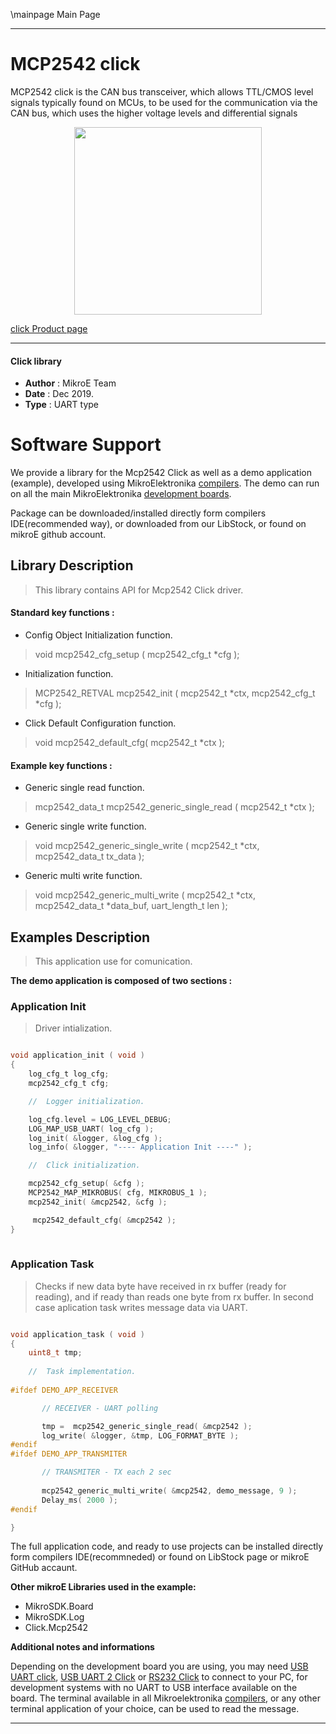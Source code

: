 \mainpage Main Page
 
 

---
# MCP2542 click

MCP2542 click is the CAN bus transceiver, which allows TTL/CMOS level signals typically found on MCUs, to be used for the communication via the CAN bus, which uses the higher voltage levels and differential signals

<p align="center">
  <img src="https://download.mikroe.com/images/click_for_ide/mcp2542_click.png" height=300px>
</p>


[click Product page](https://www.mikroe.com/mcp2542-click)

---


#### Click library 

- **Author**        : MikroE Team
- **Date**          : Dec 2019.
- **Type**          : UART type


# Software Support

We provide a library for the Mcp2542 Click 
as well as a demo application (example), developed using MikroElektronika 
[compilers](https://shop.mikroe.com/compilers). 
The demo can run on all the main MikroElektronika [development boards](https://shop.mikroe.com/development-boards).

Package can be downloaded/installed directly form compilers IDE(recommended way), or downloaded from our LibStock, or found on mikroE github account. 

## Library Description

> This library contains API for Mcp2542 Click driver.

#### Standard key functions :

- Config Object Initialization function.
> void mcp2542_cfg_setup ( mcp2542_cfg_t *cfg ); 
 
- Initialization function.
> MCP2542_RETVAL mcp2542_init ( mcp2542_t *ctx, mcp2542_cfg_t *cfg );

- Click Default Configuration function.
> void mcp2542_default_cfg( mcp2542_t *ctx );


#### Example key functions :

- Generic single read function.
> mcp2542_data_t mcp2542_generic_single_read ( mcp2542_t *ctx );
 
- Generic single write function.
> void mcp2542_generic_single_write ( mcp2542_t *ctx, mcp2542_data_t tx_data );

- Generic multi write function.
> void mcp2542_generic_multi_write ( mcp2542_t *ctx, mcp2542_data_t *data_buf,  uart_length_t len );

## Examples Description

> This application use for comunication.

**The demo application is composed of two sections :**

### Application Init 

> Driver intialization.

```c

void application_init ( void )
{
    log_cfg_t log_cfg;
    mcp2542_cfg_t cfg;

    //  Logger initialization.

    log_cfg.level = LOG_LEVEL_DEBUG;
    LOG_MAP_USB_UART( log_cfg );
    log_init( &logger, &log_cfg );
    log_info( &logger, "---- Application Init ----" );

    //  Click initialization.

    mcp2542_cfg_setup( &cfg );
    MCP2542_MAP_MIKROBUS( cfg, MIKROBUS_1 );
    mcp2542_init( &mcp2542, &cfg );

     mcp2542_default_cfg( &mcp2542 );
}
  
```

### Application Task

> Checks if new data byte have received in rx buffer (ready for reading), and if ready than reads one byte from rx buffer. In second case aplication task writes message data via UART.

```c

void application_task ( void )
{
    uint8_t tmp;
    
    //  Task implementation.
    
#ifdef DEMO_APP_RECEIVER

       // RECEIVER - UART polling

       tmp =  mcp2542_generic_single_read( &mcp2542 );
       log_write( &logger, &tmp, LOG_FORMAT_BYTE );
#endif
#ifdef DEMO_APP_TRANSMITER

       // TRANSMITER - TX each 2 sec
       
       mcp2542_generic_multi_write( &mcp2542, demo_message, 9 );
       Delay_ms( 2000 );
#endif

}  

```


The full application code, and ready to use projects can be  installed directly form compilers IDE(recommneded) or found on LibStock page or mikroE GitHub accaunt.

**Other mikroE Libraries used in the example:** 

- MikroSDK.Board
- MikroSDK.Log
- Click.Mcp2542

**Additional notes and informations**

Depending on the development board you are using, you may need 
[USB UART click](https://shop.mikroe.com/usb-uart-click), 
[USB UART 2 Click](https://shop.mikroe.com/usb-uart-2-click) or 
[RS232 Click](https://shop.mikroe.com/rs232-click) to connect to your PC, for 
development systems with no UART to USB interface available on the board. The 
terminal available in all Mikroelektronika 
[compilers](https://shop.mikroe.com/compilers), or any other terminal application 
of your choice, can be used to read the message.



---
